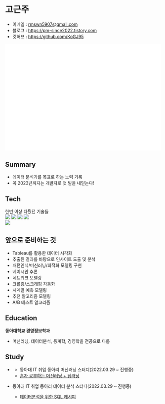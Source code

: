 # 고근주
- 이메일 : rmswn5907@gmail.com
- 블로그 : https://pm-since2022.tistory.com
- 깃허브 : https://github.com/KoGJ95

![Metrics][image-1]

## Summary
- 데이터 분석가를 목표로 하는 노력 기록
- 꼭 2023년까지는 개발자로 첫 발을 내딛는다!

## Tech
한번 이상 다뤘던 기술들  
<img src="https://img.shields.io/badge/PYTHON-3776AB?style=for-the-badge&logo=python&logoColor=white">
<img src="https://img.shields.io/badge/R-276DC3?style=for-the-badge&logo=r&logoColor=white">
<img src="https://img.shields.io/badge/SQL-F80000?style=for-the-badge&logo=oracle&logoColor=white">
<img src="https://img.shields.io/badge/NUMPY-013243?style=for-the-badge&logo=numpy&logoColor=white">  
<img src="https://img.shields.io/badge/JAVA-007396?style=for-the-badge&logo=java&logoColor=white">

## 앞으로 준비하는 것
- Tableau를 활용한 데이터 시각화
- 추출된 결과를 바탕으로 인사이트 도출 및 분석
- 패턴인식/머신러닝/최적화 모델링 구현
- 베이시안 추론
- 네트워크 모델링
- 크롤링/스크래핑 자동화
- 시계열 예측 모델링
- 추천 알고리즘 모델링
- A/B 테스트 알고리즘

## Education
**동아대학교 경영정보학과**
- 머신러닝, 데이터분석, 통계학, 경영학을 전공으로 다룸

## Study
- - 동아대 IT 취업 동아리 머신러닝 스터디(2022.03.29 \~ 진행중)
  - [혼자 공부하는 머신러닝 + 딥러닝][1]

- 동아대 IT 취업 동아리 데이터 분석 스터디(2022.03.29 \~ 진행중)
  - [데이터분석을 위한 SQL 레시피][2]

[1]:	https://g.co/kgs/3XhrQP
[2]:	https://g.co/kgs/wPVrmG

[image-1]:	/github-metrics.svg